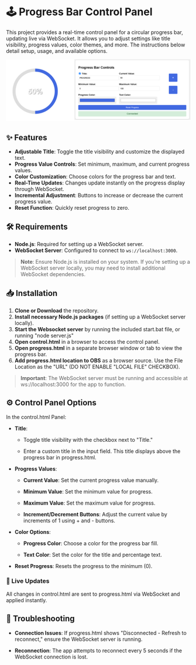 # 🕹️ Progress Bar Control Panel

This project provides a real-time control panel for a circular progress bar, updating live via WebSocket. It allows you to adjust settings like title visibility, progress values, color themes, and more. The instructions below detail setup, usage, and available options.

![Example Screenshot](screenshot.png)

## ✨ Features

- **Adjustable Title**: Toggle the title visibility and customize the displayed text.
- **Progress Value Controls**: Set minimum, maximum, and current progress values.
- **Color Customization**: Choose colors for the progress bar and text.
- **Real-Time Updates**: Changes update instantly on the progress display through WebSocket.
- **Incremental Adjustment**: Buttons to increase or decrease the current progress value.
- **Reset Function**: Quickly reset progress to zero.

## 🛠️ Requirements

- **Node.js**: Required for setting up a WebSocket server.
- **WebSocket Server**: Configured to connect to `ws://localhost:3000`.

> **Note**: Ensure Node.js is installed on your system. If you’re setting up a WebSocket server locally, you may need to install additional WebSocket dependencies.

## 📥 Installation

1. **Clone or Download** the repository.
3. **Install necessary Node.js packages** (if setting up a WebSocket server locally).
4. **Start the Websocket server** by running the included start.bat file, or running "node server.js"
5. **Open control.html** in a browser to access the control panel.
6. **Open progress.html** in a separate browser window or tab to view the progress bar.
7. **Add progress.html location to OBS** as a browser source. Use the File Location as the "URL" (DO NOT ENABLE "LOCAL FILE" CHECKBOX).

> **Important**: The WebSocket server must be running and accessible at ws://localhost:3000 for the app to function.

⚙️ Control Panel Options
------------------------

In the control.html Panel:

*   **Title**:
    
    *   Toggle title visibility with the checkbox next to "Title."
        
    *   Enter a custom title in the input field. This title displays above the progress bar in progress.html.
        
*   **Progress Values**:
    
    *   **Current Value**: Set the current progress value manually.
        
    *   **Minimum Value**: Set the minimum value for progress.
        
    *   **Maximum Value**: Set the maximum value for progress.
        
    *   **Increment/Decrement Buttons**: Adjust the current value by increments of 1 using + and - buttons.
        
*   **Color Options**:
    
    *   **Progress Color**: Choose a color for the progress bar fill.
        
    *   **Text Color**: Set the color for the title and percentage text.
        
*   **Reset Progress**: Resets the progress to the minimum (0).
    

### 🔄 Live Updates

All changes in control.html are sent to progress.html via WebSocket and applied instantly.

🐛 Troubleshooting
------------------

*   **Connection Issues**: If progress.html shows "Disconnected - Refresh to reconnect," ensure the WebSocket server is running.
    
*   **Reconnection**: The app attempts to reconnect every 5 seconds if the WebSocket connection is lost.
